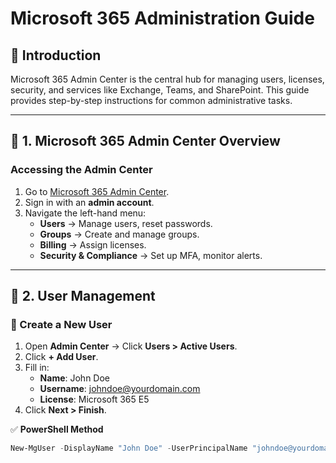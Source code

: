 # Microsoft 365 Administration Guide

## 📌 Introduction
Microsoft 365 Admin Center is the central hub for managing users, licenses, security, and services like Exchange, Teams, and SharePoint. This guide provides step-by-step instructions for common administrative tasks.

---

## 🔹 1. Microsoft 365 Admin Center Overview
### Accessing the Admin Center
1. Go to [Microsoft 365 Admin Center](https://admin.microsoft.com).
2. Sign in with an **admin account**.
3. Navigate the left-hand menu:
   - **Users** → Manage users, reset passwords.
   - **Groups** → Create and manage groups.
   - **Billing** → Assign licenses.
   - **Security & Compliance** → Set up MFA, monitor alerts.

---

## 🔹 2. User Management
### 🔹 Create a New User
1. Open **Admin Center** → Click **Users > Active Users**.
2. Click **+ Add User**.
3. Fill in:
   - **Name**: John Doe
   - **Username**: johndoe@yourdomain.com
   - **License**: Microsoft 365 E5
4. Click **Next > Finish**.

✅ **PowerShell Method**
```powershell
New-MgUser -DisplayName "John Doe" -UserPrincipalName "johndoe@yourdomain.com" -MailNickName "johndoe" -PasswordProfile @{ForceChangePasswordNextSignIn=$true}
